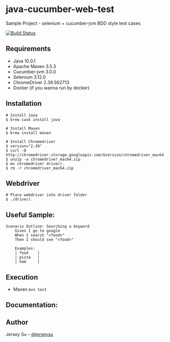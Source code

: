 # java-cucumber-web-test
Sample Project - selenium + cucumber-jvm BDD style test cases

[![Build Status](https://travis-ci.com/jerseysu/java-cucumber-web-test.svg?branch=master)](https://travis-ci.com/jerseysu/java-cucumber-web-test)

## Requirements

- Java 10.0.1
- Apache Maven 3.5.3
- Cucumber-jvm 3.0.0
- Selenium 3.12.0
- ChromeDriver 2.39.562713
- Docker (if you wanna run by docker)

## Installation 

```
# Install Java
$ brew cask install java

# Install Maven 
$ brew install maven

# Install Chromedriver
$ version="2.39"
$ curl -O  http://chromedriver.storage.googleapis.com/$version/chromedriver_mac64.zip
$ unzip -a chromedriver_mac64.zip
$ mv chromedriver driver/.
$ rm -r chromedriver_mac64.zip
```

## Webdriver

```
# Place webdriver into driver folder
$ ./driver/.
```

## Useful Sample:

```
Scenario Outline: Searching a keyword
    Given I go to google
    When I search "<food>"
    Then I should see "<food>"

    Examples:
    | food    |
    | pizza   |
    | ham     |
```

## Execution
- Maven
`mvn test`

## Documentation:


## Author

Jersey Su – [@jerseysu](https://twitter.com/jerseysu) 
